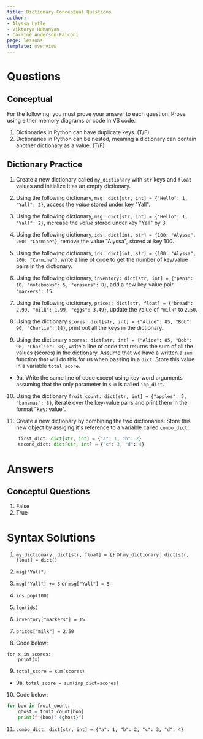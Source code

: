 ```yaml
---
title: Dictionary Conceptual Questions
author:
- Alyssa Lytle
- Viktorya Hunanyan
- Carmine Anderson-Falconi
page: lessons
template: overview
---
```


# Questions

## Conceptual
For the following, you must prove your answer to each question. Prove using either memory diagrams or code in VS code.

1. Dictionaries in Python can have duplicate keys. (T/F)
2. Dictionaries in Python can be nested, meaning a dictionary can contain another dictionary as a value. (T/F)

## Dictionary Practice

1. Create a new dictionary called `my_dictionary` with `str` keys and `float` values and initialize it as an empty dictionary.

2. Using the following dictionary, `msg: dict[str, int] = {"Hello": 1, "Yall": 2}`, access the *value* stored under key "Yall". 

3. Using the following dictionary, `msg: dict[str, int] = {"Hello": 1, "Yall": 2}`, increase the *value* stored under key "Yall" by 3.

4. Using the following dictionary, `ids: dict[int, str] = {100: "Alyssa", 200: "Carmine"}`,
remove the value "Alyssa", stored at key 100.

5. Using the following dictionary, `ids: dict[int, str] = {100: "Alyssa", 200: "Carmine"}`,
write a line of code to get the number of key/value pairs in the dictionary.

6. Using the following dictionary, `inventory: dict[str, int] = {"pens": 10, "notebooks": 5, "erasers": 8}`, add a new key-value pair `"markers": 15`.

7. Using the following dictionary, `prices: dict[str, float] = {"bread": 2.99, "milk": 1.99, "eggs": 3.49}`, update the value of `"milk"` to `2.50`.

8. Using the dictionary `scores: dict[str, int] = {"Alice": 85, "Bob": 90, "Charlie": 88}`, print out all the keys in the dictionary.

9. Using the dictionary `scores: dict[str, int] = {"Alice": 85, "Bob": 90, "Charlie": 88}`, write a line of code that returns the sum of all the values (scores) in the dictionary. Assume that we have a written a `sum` function that will do this for us when passing in a `dict`. Store this value in a variable `total_score`. 

- 9a. Write the same line of code except using key-word arguments assuming that the only parameter in `sum` is called `inp_dict`. 

10. Using the dictionary `fruit_count: dict[str, int] = {"apples": 5, "bananas": 8}`, iterate over the key-value pairs and print them in the format "key: value". 

11. Create a new dictionary by combining the two dictionaries. Store this new object by assiging it's reference to a variable called `combo_dict`:

```python
    first_dict: dict[str, int] = {"a": 1, "b": 2}
    second_dict: dict[str, int] = {"c": 3, "d": 4}
```


# Answers

## Conceptul Questions

1. False
2. True

# Syntax Solutions

1. `my_dictionary: dict[str, float] = {}` or `my_dictionary: dict[str, float] = dict()`

2. `msg["Yall"]`

3. `msg["Yall"] += 3` or `msg["Yall"] = 5`

4. `ids.pop(100)`

5. `len(ids)`

6. `inventory["markers"] = 15`

7. `prices["milk"] = 2.50`

8. Code below:

```
for x in scores:
    print(x)
```

9. `total_score = sum(scores)`

- 9a. `total_score = sum(inp_dict=scores)`

10. Code below: 

```python
for boo in fruit_count:
    ghost = fruit_count[boo]
    print(f"{boo}: {ghost}")
```

11. `combo_dict: dict[str, int] = {"a": 1, "b": 2, "c": 3, "d": 4}`

